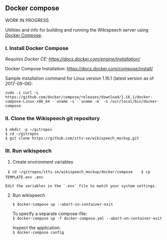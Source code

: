 ## Docker compose 

WORK IN PROGRESS

Utilities and info for building and running the Wikispeech server using [Docker Compose](https://docs.docker.com/compose/).

### I. Install Docker Compose

_Requires Docker CE: https://docs.docker.com/engine/installation/_

Docker Compose Installation: https://docs.docker.com/compose/install/   

Sample installation command for Linux version 1.16.1 (latest version as of 2017-09-06):   
  
    sudo -i curl -L https://github.com/docker/compose/releases/download/1.16.1/docker-compose-Linux-x86_64 -`uname -s`-`uname -m` -o /usr/local/bin/docker-compose

### II. Clone the Wikispeech git repository

`$ mkdir -p ~/gitrepos`    
`$ cd ~/gitrepos`   
`$ git clone https://github.com/stts-se/wikispeech_mockup.git`

### III. Run wikispeech

1. Create environment variables

   `$ cd ~/gitrepos/stts-se/wikispeech_mockup/docker/compose`    
   `$ cp TEMPLATE.env .env`     
   
    Edit the variables in the `.env` file to match your system settings.


2. Run wikispeech
   
   `$ docker-compose up --abort-on-container-exit`

   To specify a separate compose-file:   
   `$ docker-compose up -f docker-compose.yml --abort-on-container-exit`

   Inspect the application:   
   `$ docker-compose config`

